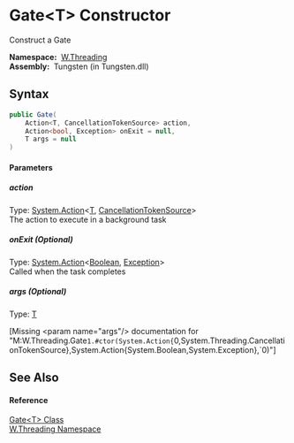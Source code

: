Gate&lt;T> Constructor
======================
  Construct a Gate

  **Namespace:**  [W.Threading][1]  
  **Assembly:**  Tungsten (in Tungsten.dll)

Syntax
------

```csharp
public Gate(
	Action<T, CancellationTokenSource> action,
	Action<bool, Exception> onExit = null,
	T args = null
)
```

#### Parameters

##### *action*
Type: [System.Action][2]&lt;[T][3], [CancellationTokenSource][4]>  
The action to execute in a background task

##### *onExit* (Optional)
Type: [System.Action][2]&lt;[Boolean][5], [Exception][6]>  
Called when the task completes

##### *args* (Optional)
Type: [T][3]  

[Missing &lt;param name="args"/> documentation for "M:W.Threading.Gate`1.#ctor(System.Action{`0,System.Threading.CancellationTokenSource},System.Action{System.Boolean,System.Exception},`0)"]



See Also
--------

#### Reference
[Gate&lt;T> Class][3]  
[W.Threading Namespace][1]  

[1]: ../README.md
[2]: http://msdn.microsoft.com/en-us/library/bb549311
[3]: README.md
[4]: http://msdn.microsoft.com/en-us/library/dd321629
[5]: http://msdn.microsoft.com/en-us/library/a28wyd50
[6]: http://msdn.microsoft.com/en-us/library/c18k6c59